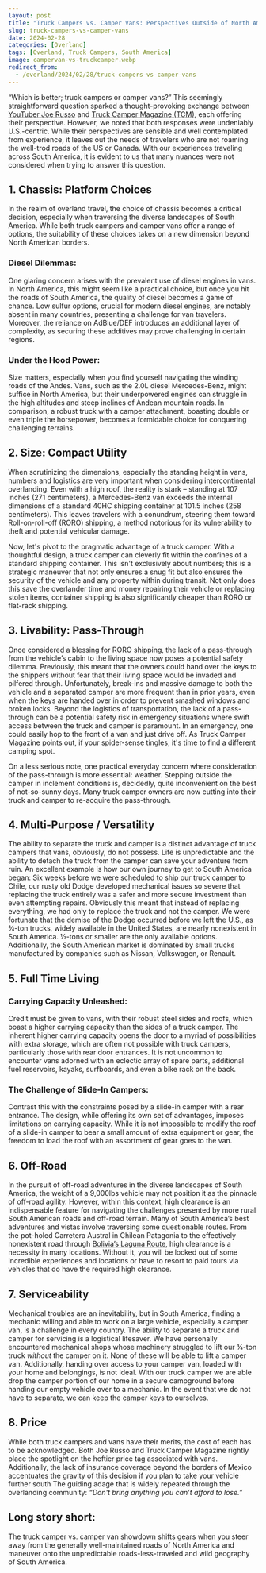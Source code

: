 ```yaml
---
layout: post
title: "Truck Campers vs. Camper Vans: Perspectives Outside of North America"
slug: truck-campers-vs-camper-vans
date: 2024-02-28
categories: [Overland]
tags: [Overland, Truck Campers, South America]
image: campervan-vs-truckcamper.webp
redirect_from:
  - /overland/2024/02/28/truck-campers-vs-camper-vans
---
```


“Which is better; truck campers or camper vans?”
This seemingly straightforward question sparked a thought-provoking exchange between [YouTuber Joe Russo](https://www.youtube.com/watch?v=_l6VU5NgmRk&ab_channel=We%27retheRussos) and [Truck Camper Magazine (TCM)](https://www.truckcampermagazine.com/camper-beast/van-versus-truck-camper/), each offering their perspective.
However, we noted that both responses were undeniably U.S.-centric.
While their perspectives are sensible and well contemplated from experience, it leaves out the needs of travelers who are not roaming the well-trod roads of the US or Canada.
With our experiences traveling across South America, it is evident to us that many nuances were not considered when trying to answer this question.

## 1. Chassis: Platform Choices

In the realm of overland travel, the choice of chassis becomes a critical decision, especially when traversing the diverse landscapes of South America. While both truck campers and camper vans offer a range of options, the suitability of these choices takes on a new dimension beyond North American borders.

### Diesel Dilemmas:

One glaring concern arises with the prevalent use of diesel engines in vans. In North America, this might seem like a practical choice, but once you hit the roads of South America, the quality of diesel becomes a game of chance. Low sulfur options, crucial for modern diesel engines, are notably absent in many countries, presenting a challenge for van travelers. Moreover, the reliance on AdBlue/DEF introduces an additional layer of complexity, as securing these additives may prove challenging in certain regions.

### Under the Hood Power:

Size matters, especially when you find yourself navigating the winding roads of the Andes. Vans, such as the 2.0L diesel Mercedes-Benz, might suffice in North America, but their underpowered engines can struggle in the high altitudes and steep inclines of Andean mountain roads. In comparison, a robust truck with a camper attachment, boasting double or even triple the horsepower, becomes a formidable choice for conquering challenging terrains.

## 2. Size: Compact Utility

When scrutinizing the dimensions, especially the standing height in vans, numbers and logistics are very important when considering intercontinental overlanding. Even with a high roof, the reality is stark – standing at 107 inches (271 centimeters), a Mercedes-Benz van exceeds the internal dimensions of a standard 40HC shipping container at 101.5 inches (258 centimeters). This leaves travelers with a conundrum, steering them toward Roll-on-roll-off (RORO) shipping, a method notorious for its vulnerability to theft and potential vehicular damage.

Now, let's pivot to the pragmatic advantage of a truck camper. With a thoughtful design, a truck camper can cleverly fit within the confines of a standard shipping container. This isn't exclusively about numbers; this is a strategic maneuver that not only ensures a snug fit but also ensures the security of the vehicle and any property within during transit. Not only does this save the overlander time and money repairing their vehicle or replacing stolen items, container shipping is also significantly cheaper than RORO or flat-rack shipping.

## 3. Livability: Pass-Through

Once considered a blessing for RORO shipping, the lack of a pass-through from the vehicle’s cabin to the living space now poses a potential safety dilemma. Previously, this meant that the owners could hand over the keys to the shippers without fear that their living space would be invaded and pilfered through. Unfortunately, break-ins and massive damage to both the vehicle and a separated camper are more frequent than in prior years, even when the keys are handed over in order to prevent smashed windows and broken locks. Beyond the logistics of transportation, the lack of a pass-through can be a potential safety risk in emergency situations where swift access between the truck and camper is paramount. In an emergency, one could easily hop to the front of a van and just drive off. As Truck Camper Magazine points out, if your spider-sense tingles, it's time to find a different camping spot.

On a less serious note, one practical everyday concern where consideration of the pass-through is more essential: weather. Stepping outside the camper in inclement conditions is, decidedly, quite inconvenient on the best of not-so-sunny days. Many truck camper owners are now cutting into their truck and camper to re-acquire the pass-through.

## 4. Multi-Purpose / Versatility

The ability to separate the truck and camper is a distinct advantage of truck campers that vans, obviously, do not possess.
Life is unpredictable and the ability to detach the truck from the camper can save your adventure from ruin.
An excellent example is how our own journey to get to South America began: Six weeks before we were scheduled to ship our truck camper to Chile, our rusty old Dodge developed mechanical issues so severe that replacing the truck entirely was a safer and more secure investment than even attempting repairs.
Obviously this meant that instead of replacing everything, we had only to replace the truck and not the camper.
We were fortunate that the demise of the Dodge occurred before we left the U.S., as ¾-ton trucks, widely available in the United States, are nearly nonexistent in South America.
½-tons or smaller are the only available options.
Additionally, the South American market is dominated by small trucks manufactured by companies such as Nissan, Volkswagen, or Renault.

## 5. Full Time Living

### Carrying Capacity Unleashed:

Credit must be given to vans, with their robust steel sides and roofs, which boast a higher carrying capacity than the sides of a truck camper. The inherent higher carrying capacity opens the door to a myriad of possibilities with extra storage, which are often not possible with truck campers, particularly those with rear door entrances. It is not uncommon to encounter vans adorned with an eclectic array of spare parts, additional fuel reservoirs, kayaks, surfboards, and even a bike rack on the back.

### The Challenge of Slide-In Campers:

Contrast this with the constraints posed by a slide-in camper with a rear entrance. The design, while offering its own set of advantages, imposes limitations on carrying capacity. While it is not impossible to modify the roof of a slide-in camper to bear a small amount of extra equipment or gear, the freedom to load the roof with an assortment of gear goes to the van.

## 6. Off-Road

In the pursuit of off-road adventures in the diverse landscapes of South America, the weight of a 9,000lbs vehicle may not position it as the pinnacle of off-road agility.
However, within this context, high clearance is an indispensable feature for navigating the challenges presented by more rural South American roads and off-road terrain.
Many of South America’s best adventures and vistas involve traversing some questionable routes.
From the pot-holed Carretera Austral in Chilean Patagonia to the effectively nonexistent road through [Bolivia’s Laguna Route](/bolivia/2023/09/26/laguna-route-survival-guide.html), high clearance is a necessity in many locations.
Without it, you will be locked out of some incredible experiences and locations or have to resort to paid tours via vehicles that do have the required high clearance.

## 7. Serviceability

Mechanical troubles are an inevitability, but in South America, finding a mechanic willing and able to work on a large vehicle, especially a camper van, is a challenge in every country.
The ability to separate a truck and camper for servicing is a logistical lifesaver.
We have personally encountered mechanical shops whose machinery struggled to lift our ¾-ton truck _without_ the camper on it.
None of these will be able to lift a camper van.
Additionally, handing over access to your camper van, loaded with your home and belongings, is not ideal.
With our truck camper we are able drop the camper portion of our home in a secure campground before handing our empty vehicle over to a mechanic.
In the event that we do not have to separate, we can keep the camper keys to ourselves.


## 8. Price

While both truck campers and vans have their merits, the cost of each has to be acknowledged.
Both Joe Russo and Truck Camper Magazine rightly place the spotlight on the heftier price tag associated with vans.
Additionally, the lack of insurance coverage beyond the borders of Mexico accentuates the gravity of this decision if you plan to take your vehicle further south
The guiding adage that is widely repeated through the overlanding community: _“Don't bring anything you can’t afford to lose.”_


## Long story short:

The truck camper vs. camper van showdown shifts gears when you steer away from the generally well-maintained roads of North America and maneuver onto the unpredictable roads-less-traveled and wild geography of South America. 
